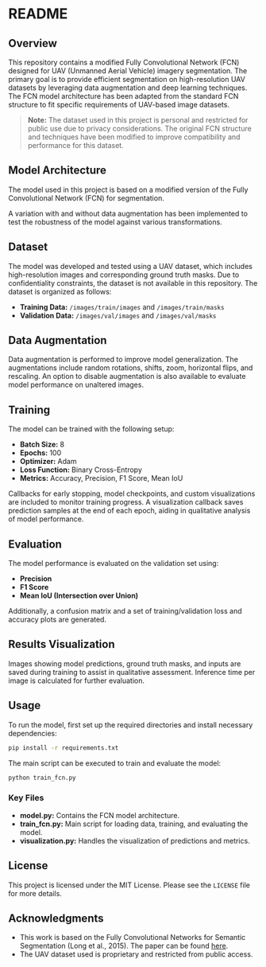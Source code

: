 # README

## Overview

This repository contains a modified Fully Convolutional Network (FCN) designed for UAV (Unmanned Aerial Vehicle) imagery segmentation. The primary goal is to provide efficient segmentation on high-resolution UAV datasets by leveraging data augmentation and deep learning techniques. The FCN model architecture has been adapted from the standard FCN structure to fit specific requirements of UAV-based image datasets. 

> **Note:** The dataset used in this project is personal and restricted for public use due to privacy considerations. The original FCN structure and techniques have been modified to improve compatibility and performance for this dataset.

## Model Architecture

The model used in this project is based on a modified version of the Fully Convolutional Network (FCN) for segmentation. 

A variation with and without data augmentation has been implemented to test the robustness of the model against various transformations. 

## Dataset

The model was developed and tested using a UAV dataset, which includes high-resolution images and corresponding ground truth masks. Due to confidentiality constraints, the dataset is not available in this repository. The dataset is organized as follows:
- **Training Data:** `/images/train/images` and `/images/train/masks`
- **Validation Data:** `/images/val/images` and `/images/val/masks`

## Data Augmentation

Data augmentation is performed to improve model generalization. The augmentations include random rotations, shifts, zoom, horizontal flips, and rescaling. An option to disable augmentation is also available to evaluate model performance on unaltered images.

## Training

The model can be trained with the following setup:
- **Batch Size:** 8
- **Epochs:** 100
- **Optimizer:** Adam
- **Loss Function:** Binary Cross-Entropy
- **Metrics:** Accuracy, Precision, F1 Score, Mean IoU

Callbacks for early stopping, model checkpoints, and custom visualizations are included to monitor training progress. A visualization callback saves prediction samples at the end of each epoch, aiding in qualitative analysis of model performance.

## Evaluation

The model performance is evaluated on the validation set using:
- **Precision**
- **F1 Score**
- **Mean IoU (Intersection over Union)**

Additionally, a confusion matrix and a set of training/validation loss and accuracy plots are generated.

## Results Visualization

Images showing model predictions, ground truth masks, and inputs are saved during training to assist in qualitative assessment. Inference time per image is calculated for further evaluation.

## Usage

To run the model, first set up the required directories and install necessary dependencies:
```bash
pip install -r requirements.txt
```

The main script can be executed to train and evaluate the model:
```bash
python train_fcn.py
```

### Key Files
- **model.py:** Contains the FCN model architecture.
- **train_fcn.py:** Main script for loading data, training, and evaluating the model.
- **visualization.py:** Handles the visualization of predictions and metrics.

## License

This project is licensed under the MIT License. Please see the `LICENSE` file for more details. 

## Acknowledgments

- This work is based on the Fully Convolutional Networks for Semantic Segmentation (Long et al., 2015). The paper can be found [here](https://arxiv.org/abs/1411.4038).
- The UAV dataset used is proprietary and restricted from public access.
